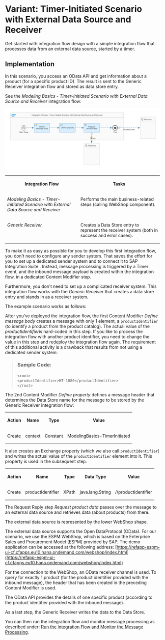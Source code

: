 <!-- loio7e766dd8c4bf41dd968836a9c5427e65 -->

# Variant: Timer-Initiated Scenario with External Data Source and Receiver

Get started with integration flow design with a simple integration flow that processes data from an external data source, started by a timer.



<a name="loio7e766dd8c4bf41dd968836a9c5427e65__section_mrt_xgz_rmb"/>

## Implementation

In this scenario, you access an OData API and get information about a product \(for a specific product ID\). The result is sent to the Generic Receiver integration flow and stored as data store entry.

See the *Modeling Basics - Timer-Initiated Scenario with External Data Source and Receiver* integration flow:

![](images/Learn_the_Basics_Variant_Timer-Initiated_with_External_Source_1a713b6.png)


<table>
<tr>
<th valign="top">

Integration Flow

</th>
<th valign="top">

Tasks

</th>
</tr>
<tr>
<td valign="top">

*Modeling Basics - Timer-Initiated Scenario with External Data Source and Receiver*

</td>
<td valign="top">

Performs the main business-related steps \(calling WebShop component\).

</td>
</tr>
<tr>
<td valign="top">

*Generic Receiver*

</td>
<td valign="top">

Creates a Data Store entry to represent the receiver system \(both in success and error cases\).

</td>
</tr>
</table>

To make it as easy as possible for you to develop this first integration flow, you don't need to configure any sender system. That saves the effort for you to set up a dedicated sender system and to connect it to SAP Integration Suite . Instead, message processing is triggered by a Timer event, and the inbound message payload is created within the integration flow, in a dedicated Content Modifier step.

Furthermore, you don't need to set up a complicated receiver system. This integration flow works with the *Generic Receiver* that creates a data store entry and stands in as a receiver system.

The example scenario works as follows:

After you've deployed the integration flow, the first Content Modifier *Define message body* creates a message with only 1 element, a `productIdentifier` \(to identify a product from the product catalog\). The actual value of the *productIdentifier*is hard-coded in this step. If you like to process the integration flow with another product identifier, you need to change the value in this step and redeploy the integration flow again. The requirement of this additional activity is a drawback that results from not using a dedicated sender system:

> ### Sample Code:  
> ```
> <root>
> <productIdentifier>HT-1080</productIdentifier>
> </root>
> ```

The 2nd Content Modifier *Define property* defines a message header that determines the Data Store name for the message to be stored by the Generic Receiver integration flow:


<table>
<tr>
<th valign="top">

Action

</th>
<th valign="top">

Name

</th>
<th valign="top">

Type

</th>
<th valign="top">

Value

</th>
</tr>
<tr>
<td valign="top">

Create

</td>
<td valign="top">

context

</td>
<td valign="top">

Constant

</td>
<td valign="top">

ModelingBasics-TimerInitiated

</td>
</tr>
</table>

It also creates an Exchange property \(which we also call `productIdentifier`\) and writes the actual value of the `productIdentifier` element into it. This property is used in the subsequent step.


<table>
<tr>
<th valign="top">

Action

</th>
<th valign="top">

Name

</th>
<th valign="top">

Type

</th>
<th valign="top">

Data Type

</th>
<th valign="top">

Value

</th>
</tr>
<tr>
<td valign="top">

Create

</td>
<td valign="top">

productIdentifier

</td>
<td valign="top">

XPath

</td>
<td valign="top">

java.lang.String

</td>
<td valign="top">

//productIdentifier

</td>
</tr>
</table>

The Request Reply step *Request product data* passes over the message to an external data source and retrieves data \(about products\) from there.

The external data source is represented by the lower WebShop shape.

The external data source supports the Open DataProtocol \(OData\). For our scenario, we use the ESPM WebShop, which is based on the Enterprise Sales and Procurement Model \(ESPM\) provided by SAP. The demo application can be accessed at the following address: [https://refapp-espm-ui-cf.cfapps.eu10.hana.ondemand.com/webshop/index.html](https://refapp-espm-ui-cf.cfapps.eu10.hana.ondemand.com/webshop/index.html)

For the connection to the WebShop, an OData receiver channel is used. To query for exactly 1 product \(for the product identifier provided with the inbound message\), the header that has been created in the preceding Content Modifier is used.

The OData API provides the details of one specific product \(according to the product identifier provided with the inbound message\).

As a last step, the Generic Receiver writes the data to the Data Store.

You can then run the integration flow and monitor message processing as described under: [Run the Integration Flow and Monitor the Message Processing](https://help.sap.com/viewer/368c481cd6954bdfa5d0435479fd4eaf/Cloud/en-US/82d62320472c44849dd22b28b43eaacb.html).


